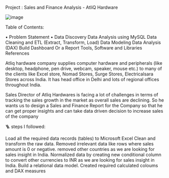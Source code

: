 Project : Sales and Finance Analysis - AtliQ Hardware

![image](https://github.com/NikhilGupta2024/Sales-and-Finance-Analysis-of-Atliq-Hardwares/assets/158210072/0cf73a1a-b5cc-4038-a347-8c39fd585ae9)

Table of Contents:

•  Problem Statement 
•  Data Discovery
Data Analysis using MySQL
Data Cleaning and ETL (Extract, Transform, Load) 
Data Modeling
Data Analysis (DAX)
Build Dashboard Or a Report
Tools, Software and Libraries
References

Atliq hardware company supplies computer hardware and peripherals (like desktop, headphone, pen drive, webcam, speaker, mouse etc.) to many of the clients like Excel store, Nomad Stores, Surge Stores, Electricalsara Stores across India. It has head office in Delhi and lots of regional offices throughout India.

 Sales Director of Atliq Hardwares  is facing a lot of challenges in terms of tracking the sales growth in the market as overall sales are declining. So he wants us to design a Sales and Finance Report for the Company so that he can get proper insights and can take data driven decision to increase sales of the company



 🪜 steps I followed:
 
Load all the required data records (tables) to Microsoft Excel
Clean and transform the raw data.
Removed irrelevant data like rows where sales amount is 0 or negative.
removed other countries as we are looking for sales insight in India.
Normalized data by creating new conditional column to convert other currencies to INR as we are looking for sales insight in India.
Build a relational data model.
Created required calculated coloums and DAX measures








